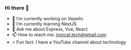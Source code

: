 ### Hi there 👋

- 🔭 I’m currently working on Xepelin
- 🌱 I’m currently learning NextJS
- 💬 Ask me about Express, Vue, React
- 📫 How to reach me: ironcat.tech@gmail.com
- ⚡ Fun fact: I have a YouTube channel about technology

